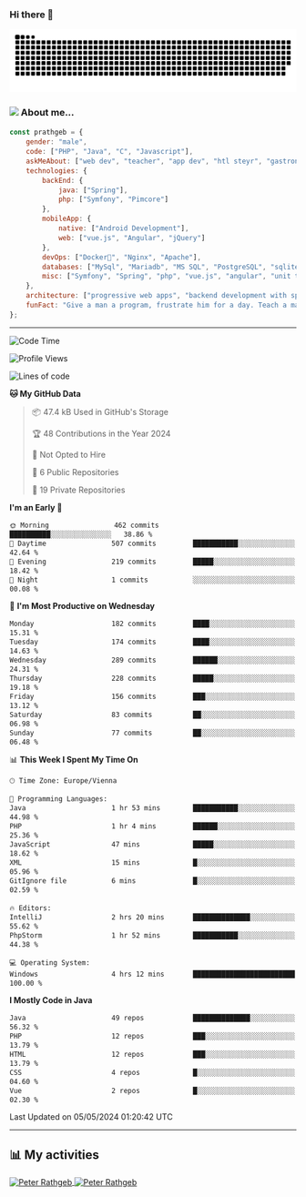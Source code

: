 ### Hi there 👋

<div align="center">
  <img  src="https://github.com/1999AZZAR/1999AZZAR/blob/main/resources/img/grid-snake.svg"
       alt="snake" />
</div>

### <img src="https://media.giphy.com/media/VgCDAzcKvsR6OM0uWg/giphy.gif" width="50"> About me...  

```javascript
const prathgeb = {
    gender: "male",
    code: ["PHP", "Java", "C", "Javascript"],
    askMeAbout: ["web dev", "teacher", "app dev", "htl steyr", "gastronaut"],
    technologies: {
        backEnd: {
            java: ["Spring"],
            php: ["Symfony", "Pimcore"]
        },
        mobileApp: {
            native: ["Android Development"],
            web: ["vue.js", "Angular", "jQuery"]
        },
        devOps: ["Docker🐳", "Nginx", "Apache"],
        databases: ["MySql", "Mariadb", "MS SQL", "PostgreSQL", "sqlite"],
        misc: ["Symfony", "Spring", "php", "vue.js", "angular", "unit testing", "ci/cd using github actions"]
    },
    architecture: ["progressive web apps", "backend development with spring", "backend development with symfony"],
    funFact: "Give a man a program, frustrate him for a day. Teach a man to program, frustrate him for a lifetime."
};
```

---
<!--START_SECTION:waka-->
![Code Time](http://img.shields.io/badge/Code%20Time-595%20hrs%2026%20mins-blue)

![Profile Views](http://img.shields.io/badge/Profile%20Views-17-blue)

![Lines of code](https://img.shields.io/badge/From%20Hello%20World%20I%27ve%20Written-2.5%20million%20lines%20of%20code-blue)

**🐱 My GitHub Data** 

> 📦 47.4 kB Used in GitHub's Storage 
 > 
> 🏆 48 Contributions in the Year 2024
 > 
> 🚫 Not Opted to Hire
 > 
> 📜 6 Public Repositories 
 > 
> 🔑 19 Private Repositories 
 > 
**I'm an Early 🐤** 

```text
🌞 Morning                462 commits         ██████████░░░░░░░░░░░░░░░   38.86 % 
🌆 Daytime                507 commits         ███████████░░░░░░░░░░░░░░   42.64 % 
🌃 Evening                219 commits         █████░░░░░░░░░░░░░░░░░░░░   18.42 % 
🌙 Night                  1 commits           ░░░░░░░░░░░░░░░░░░░░░░░░░   00.08 % 
```
📅 **I'm Most Productive on Wednesday** 

```text
Monday                   182 commits         ████░░░░░░░░░░░░░░░░░░░░░   15.31 % 
Tuesday                  174 commits         ████░░░░░░░░░░░░░░░░░░░░░   14.63 % 
Wednesday                289 commits         ██████░░░░░░░░░░░░░░░░░░░   24.31 % 
Thursday                 228 commits         █████░░░░░░░░░░░░░░░░░░░░   19.18 % 
Friday                   156 commits         ███░░░░░░░░░░░░░░░░░░░░░░   13.12 % 
Saturday                 83 commits          ██░░░░░░░░░░░░░░░░░░░░░░░   06.98 % 
Sunday                   77 commits          ██░░░░░░░░░░░░░░░░░░░░░░░   06.48 % 
```


📊 **This Week I Spent My Time On** 

```text
🕑︎ Time Zone: Europe/Vienna

💬 Programming Languages: 
Java                     1 hr 53 mins        ███████████░░░░░░░░░░░░░░   44.98 % 
PHP                      1 hr 4 mins         ██████░░░░░░░░░░░░░░░░░░░   25.36 % 
JavaScript               47 mins             █████░░░░░░░░░░░░░░░░░░░░   18.62 % 
XML                      15 mins             █░░░░░░░░░░░░░░░░░░░░░░░░   05.96 % 
GitIgnore file           6 mins              █░░░░░░░░░░░░░░░░░░░░░░░░   02.59 % 

🔥 Editors: 
IntelliJ                 2 hrs 20 mins       ██████████████░░░░░░░░░░░   55.62 % 
PhpStorm                 1 hr 52 mins        ███████████░░░░░░░░░░░░░░   44.38 % 

💻 Operating System: 
Windows                  4 hrs 12 mins       █████████████████████████   100.00 % 
```

**I Mostly Code in Java** 

```text
Java                     49 repos            ██████████████░░░░░░░░░░░   56.32 % 
PHP                      12 repos            ███░░░░░░░░░░░░░░░░░░░░░░   13.79 % 
HTML                     12 repos            ███░░░░░░░░░░░░░░░░░░░░░░   13.79 % 
CSS                      4 repos             █░░░░░░░░░░░░░░░░░░░░░░░░   04.60 % 
Vue                      2 repos             █░░░░░░░░░░░░░░░░░░░░░░░░   02.30 % 
```




 Last Updated on 05/05/2024 01:20:42 UTC
<!--END_SECTION:waka-->

---
  ## 📊 My activities
  <a href="https://github.com/prathgeb">
    <img width=450 height=170 align="center" alt="Peter Rathgeb" src="https://github-readme-stats.vercel.app/api?username=prathgeb&include_all_commits=true&count_private=true&theme=midnight-purple&show_icons=true&bg_color=0D1117&hide_border=true" />
  </a>
  <a href="https://github.com/prathgeb">
    <img align="center" alt="Peter Rathgeb" src="https://github-readme-stats.vercel.app/api/top-langs/?username=prathgeb&include_all_commits=true&count_private=true&theme=midnight-purple&show_icons=true&layout=compact&bg_color=0D1117&hide_border=true" />
  </a>
